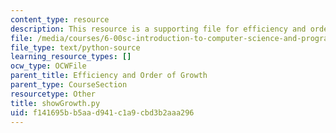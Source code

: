 ```yaml
---
content_type: resource
description: This resource is a supporting file for efficiency and order of growth.
file: /media/courses/6-00sc-introduction-to-computer-science-and-programming-spring-2011/f141695bb5aad941c1a9cbd3b2aaa296_showGrowth.py
file_type: text/python-source
learning_resource_types: []
ocw_type: OCWFile
parent_title: Efficiency and Order of Growth
parent_type: CourseSection
resourcetype: Other
title: showGrowth.py
uid: f141695b-b5aa-d941-c1a9-cbd3b2aaa296
---
```

